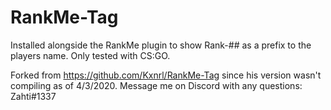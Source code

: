 # RankMe-Tag
Installed alongside the RankMe plugin to show Rank-## as a prefix to the players name. Only tested with CS:GO.

Forked from https://github.com/Kxnrl/RankMe-Tag since his version wasn't compiling as of 4/3/2020.
Message me on Discord with any questions: Zahti#1337
